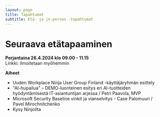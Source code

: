 ```yaml
---
layout: page
title: Tapahtumat
subtitle: Etä- ja in-person -tapahtumat
---
```


# Seuraava etätapaaminen

**Perjantaina 26.4.2024 klo 09.00 - 11.15**  
Linkki: ilmoitetaan myöhemmin

**Aiheet**
- Uuden Workplace Ninja User Group Finland -käyttäjäryhmän esittely
- "AI-hupailua" – DEMO-luonteinen esitys eri AI-tuotteiden hyödyntämisestä IT-asiantuntijan arjessa / Petri Paavola, MVP
- Microsoft Security Baseline vinkit ja vianselvitys - Case Palomuuri / Pavel Mirochnitchenko
- Kysy Ninjoilta
